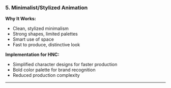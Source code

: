 ### 5. **Minimalist/Stylized Animation**

**Why It Works:**
- Clean, stylized minimalism
- Strong shapes, limited palettes
- Smart use of space
- Fast to produce, distinctive look

**Implementation for HNC:**
- Simplified character designs for faster production
- Bold color palette for brand recognition
- Reduced production complexity

---
